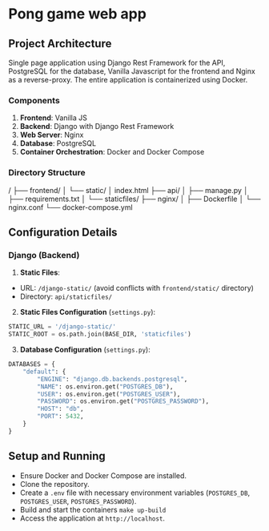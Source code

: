 # Pong game web app

## Project Architecture

Single page application using Django Rest Framework for the API, PostgreSQL for
the database, Vanilla Javascript for the frontend and Nginx as a reverse-proxy.
The entire application is containerized using Docker.

### Components

1. **Frontend**: Vanilla JS
2. **Backend**: Django with Django Rest Framework
3. **Web Server**: Nginx
4. **Database**: PostgreSQL
5. **Container Orchestration**: Docker and Docker Compose

### Directory Structure

/
├── frontend/
│ └── static/
│ index.html
├── api/
│ ├── manage.py
│ ├── requirements.txt
│ └── staticfiles/
├── nginx/
│ ├── Dockerfile
│ └── nginx.conf
└── docker-compose.yml

## Configuration Details

### Django (Backend)

1. **Static Files**:

- URL: `/django-static/` (avoid conflicts with `frontend/static/` directory)
- Directory: `api/staticfiles/`

2. **Static Files Configuration** (`settings.py`):

```python
STATIC_URL = '/django-static/'
STATIC_ROOT = os.path.join(BASE_DIR, 'staticfiles')
```

3. **Database Configuration** (`settings.py`):

```python
DATABASES = {
	"default": {
		"ENGINE": "django.db.backends.postgresql",
		"NAME": os.environ.get("POSTGRES_DB"),
		"USER": os.environ.get("POSTGRES_USER"),
		"PASSWORD": os.environ.get("POSTGRES_PASSWORD"),
		"HOST": "db",
		"PORT": 5432,
	}
}
```

## Setup and Running

- Ensure Docker and Docker Compose are installed.
- Clone the repository.
- Create a `.env` file with necessary environment variables (`POSTGRES_DB`,
  `POSTGRES_USER`, `POSTGRES_PASSWORD`).
- Build and start the containers `make up-build`
- Access the application at `http://localhost`.

